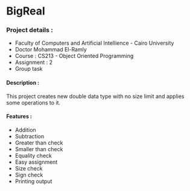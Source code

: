 # BigReal

### Project details :
* Faculty of Computers and Artificial Intellience - Cairo University
* Doctor Mohammad El-Ramly
* Course : CS213 - Object Oriented Programming
* Assignment : 2
* Group task

#### Description :
This project creates new double data type with no size limit and applies some operations to it.

#### Features :
* Addition
* Subtraction
* Greater than check
* Smaller than check
* Equality check
* Easy assignment
* Size check
* Sign check
* Printing output
